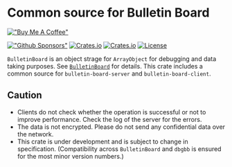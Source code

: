 # Common source for Bulletin Board

[!["Buy Me A Coffee"](https://www.buymeacoffee.com/assets/img/custom_images/orange_img.png)](https://www.buymeacoffee.com/YShojiHEP)

[!["Github Sponsors"](https://img.shields.io/badge/GitHub-Sponsors-red?style=flat-square)](https://github.com/sponsors/YShoji-HEP)
[![Crates.io](https://img.shields.io/crates/v/bulletin-board-common?style=flat-square)](https://crates.io/crates/bulletin-board-common)
[![Crates.io](https://img.shields.io/crates/d/bulletin-board-common?style=flat-square)](https://crates.io/crates/bulletin-board-common)
[![License](https://img.shields.io/badge/license-Apache%202.0-blue?style=flat-square)](https://github.com/YShoji-HEP/BulletinBoard/blob/main/LICENSE.txt)

`BulletinBoard` is an object strage for `ArrayObject` for debugging and data taking purposes.
See [`BulletinBoard`](https://github.com/YShoji-HEP/BulletinBoard) for details.
This crate includes a common source for `bulletin-board-server` and `bulletin-board-client`.

## Caution

* Clients do not check whether the operation is successful or not to improve performance. Check the log of the server for the errors.
* The data is not encrypted. Please do not send any confidential data over the network.
* This crate is under development and is subject to change in specification. (Compatibility across `BulletinBoard` and `dbgbb` is ensured for the most minor version numbers.)